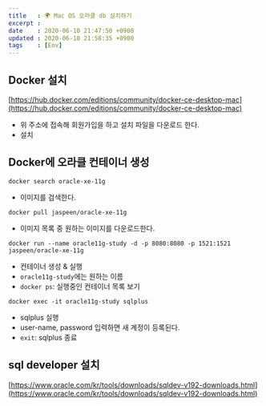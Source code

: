 ```yaml
---
title   : 🌍 Mac OS 오라클 db 설치하기 
excerpt : 
date    : 2020-06-10 21:47:50 +0900
updated : 2020-06-10 21:58:35 +0900
tags    : [Env]
---
```


## Docker 설치 
[https://hub.docker.com/editions/community/docker-ce-desktop-mac](https://hub.docker.com/editions/community/docker-ce-desktop-mac)
- 위 주소에 접속해 회원가입을 하고 설치 파일을 다운로드 한다.  
- 설치 


## Docker에 오라클 컨테이너 생성

```
docker search oracle-xe-11g
```
- 이미지를 검색한다. 

```
docker pull jaspeen/oracle-xe-11g
```
- 이미지 목록 중 원하는 이미지를 다운로드한다.

```
docker run --name oracle11g-study -d -p 8080:8080 -p 1521:1521 jaspeen/oracle-xe-11g
```
- 컨테이너 생성 & 실행 
- `oracle11g-study`에는 원하는 이름 
- `docker ps`: 실행중인 컨테이너 목록 보기

```
docker exec -it oracle11g-study sqlplus
```
- sqlplus 실행
- user-name, password 입력하면 새 계정이 등록된다.  
- `exit`: sqlplus 종료 


## sql developer 설치 

[https://www.oracle.com/kr/tools/downloads/sqldev-v192-downloads.html](https://www.oracle.com/kr/tools/downloads/sqldev-v192-downloads.html)